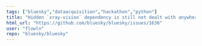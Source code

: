 ```yaml
---
tags: ["bluesky","dataacquisition","hackathon","python"]
title: "Hidden `xray-vision` dependency is still not dealt with anywhere"
html_url: "https://github.com/bluesky/bluesky/issues/1636"
user: "flowln"
repo: "bluesky/bluesky"
---
```


